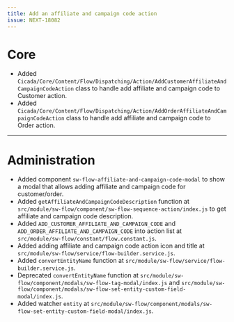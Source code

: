 ```yaml
---
title: Add an affiliate and campaign code action
issue: NEXT-18082
---
```

# Core
* Added `Cicada/Core/Content/Flow/Dispatching/Action/AddCustomerAffiliateAndCampaignCodeAction` class to handle add affiliate and campaign code to Customer action.
* Added `Cicada/Core/Content/Flow/Dispatching/Action/AddOrderAffiliateAndCampaignCodeAction` class to handle add affiliate and campaign code to Order action.
___
# Administration
* Added component `sw-flow-affiliate-and-campaign-code-modal` to show a modal that allows adding affiliate and campaign code for customer/order.
* Added `getAffiliateAndCampaignCodeDescription` function at `src/module/sw-flow/component/sw-flow-sequence-action/index.js` to get affiliate and campaign code description.
* Added `ADD_CUSTOMER_AFFILIATE_AND_CAMPAIGN_CODE` and `ADD_ORDER_AFFILIATE_AND_CAMPAIGN_CODE` into action list at `src/module/sw-flow/constant/flow.constant.js`.
* Added adding affiliate and campaign code action icon and title at `src/module/sw-flow/service/flow-builder.service.js`.
* Added `convertEntityName` function at `src/module/sw-flow/service/flow-builder.service.js`.
* Deprecated `convertEntityName` function at `src/module/sw-flow/component/modals/sw-flow-tag-modal/index.js` and `src/module/sw-flow/component/modals/sw-flow-set-entity-custom-field-modal/index.js`.
* Added watcher `entity` at `src/module/sw-flow/component/modals/sw-flow-set-entity-custom-field-modal/index.js`.
